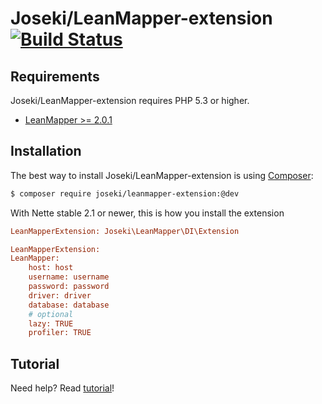 Joseki/LeanMapper-extension [![Build Status](https://secure.travis-ci.org/Joseki/LeanMapper-extension.png?branch=master)](http://travis-ci.org/Joseki/LeanMapper-extension)
===========================


Requirements
------------

Joseki/LeanMapper-extension requires PHP 5.3 or higher.

- [LeanMapper >= 2.0.1](http://www.leanmapper.com/)


Installation
------------

The best way to install Joseki/LeanMapper-extension is using  [Composer](http://getcomposer.org/):

```sh
$ composer require joseki/leanmapper-extension:@dev
```

With Nette stable 2.1 or newer, this is how you install the extension

```ini
LeanMapperExtension: Joseki\LeanMapper\DI\Extension

LeanMapperExtension:
LeanMapper:
    host: host
    username: username
    password: password
    driver: driver
    database: database
    # optional
    lazy: TRUE
    profiler: TRUE
```

Tutorial
--------

Need help? Read [tutorial](https://github.com/Joseki/LeanMapper-extension/wiki/_pages)!
